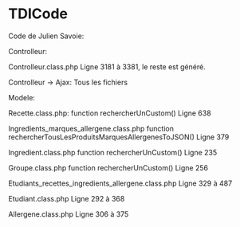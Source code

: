 # TDICode
Code de Julien Savoie:

Controlleur:

Controlleur.class.php
Ligne 3181 à 3381, le reste est généré.


Controlleur -> Ajax:
Tous les fichiers



Modele:

Recette.class.php:
function rechercherUnCustom()  Ligne 638

Ingredients_marques_allergene.class.php
function rechercherTousLesProduitsMarquesAllergenesToJSON() Ligne 379

Ingredient.class.php
function rechercherUnCustom() Ligne 235

Groupe.class.php
function rechercherUnCustom() Ligne 256

Etudiants_recettes_ingredients_allergene.class.php
Ligne 329 à 487

Etudiant.class.php
Ligne 292 à 368

Allergene.class.php
Ligne 306 à 375
